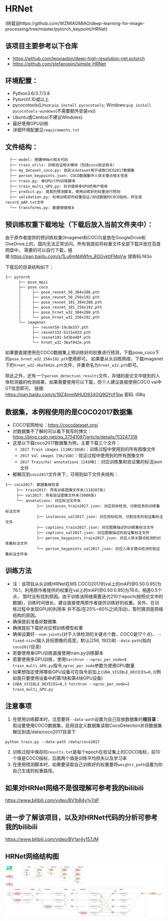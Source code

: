 # HRNet
(转载自https://github.com/WZMIAOMIAO/deep-learning-for-image-processing/tree/master/pytorch_keypoint/HRNet)
## 该项目主要参考以下仓库
* https://github.com/leoxiaobin/deep-high-resolution-net.pytorch
* https://github.com/stefanopini/simple-HRNet

## 环境配置：
* Python3.6/3.7/3.8
* Pytorch1.10或以上
* pycocotools(Linux:`pip install pycocotools`; Windows:`pip install pycocotools-windows`(不需要额外安装vs))
* Ubuntu或Centos(不建议Windows)
* 最好使用GPU训练
* 详细环境配置见`requirements.txt`

## 文件结构：
```
  ├── model: 搭建HRNet相关代码
  ├── train_utils: 训练验证相关模块（包括coco验证相关）
  ├── my_dataset_coco.py: 自定义dataset用于读取COCO2017数据集
  ├── person_keypoints.json: COCO数据集中人体关键点相关信息
  ├── train.py: 单GPU/CPU训练脚本
  ├── train_multi_GPU.py: 针对使用多GPU的用户使用
  ├── predict.py: 简易的预测脚本，使用训练好的权重进行预测
  ├── validation.py: 利用训练好的权重验证/测试数据的COCO指标，并生成record_mAP.txt文件
  └── transforms.py: 数据增强相关
```

## 预训练权重下载地址（下载后放入当前文件夹中）：
由于原作者提供的预训练权重(Imagenet和COCO)是放在GoogleDrive和OneDrive上的，国内无法正常访问。所有我提前将权重文件全部下载并放在百度网盘中，
需要的可以自行下载，链接:https://pan.baidu.com/s/1Lu6mMAWfm_8GGykttFMpVw 提取码:f43o

下载后的目录结构如下：
```
├── pytorch
      ├── pose_mpii
      ├── pose_coco
      │     ├── pose_resnet_50_384x288.pth
      │     ├── pose_resnet_50_256x192.pth
      │     ├── pose_resnet_101_384x288.pth
      │     ├── pose_resnet_101_256x192.pth
      │     ├── pose_hrnet_w32_384x288.pth
      │     └── pose_hrnet_w32_256x192.pth
      └── imagenet
            ├── resnet50-19c8e357.pth
            ├── resnet152-b121ed2d.pth
            ├── resnet101-5d3b4d8f.pth
            └── hrnet_w32-36af842e.pth
```
如果要直接使用在COCO数据集上预训练好的权重进行预测，下载pose_coco下的`pose_hrnet_w32_256x192.pth`使用即可。
如果要从头训练网络，下载imagenet下的`hrnet_w32-36af842e.pth`文件，并重命名为`hrnet_w32.pth`即可。

除此之外，还有一个`person_detection_results`文件，存储的是论文中提到的人体检测器的检测结果，如果需要使用可以下载，但个人建议直接使用COCO val中GT信息即可。
链接: https://pan.baidu.com/s/19Z4mmNHUD934GQ9QYcF5iw  密码: i08q
 
## 数据集，本例程使用的是COCO2017数据集
* COCO官网地址：https://cocodataset.org/
* 对数据集不了解的可以看下我写的博文：https://blog.csdn.net/qq_37541097/article/details/113247318
* 这里以下载coco2017数据集为例，主要下载三个文件：
    * `2017 Train images [118K/18GB]`：训练过程中使用到的所有图像文件
    * `2017 Val images [5K/1GB]`：验证过程中使用到的所有图像文件
    * `2017 Train/Val annotations [241MB]`：对应训练集和验证集的标注json文件
* 都解压到`coco2017`文件夹下，可得到如下文件夹结构：
```
├── coco2017: 数据集根目录
     ├── train2017: 所有训练图像文件夹(118287张)
     ├── val2017: 所有验证图像文件夹(5000张)
     └── annotations: 对应标注文件夹
              ├── instances_train2017.json: 对应目标检测、分割任务的训练集标注文件
              ├── instances_val2017.json: 对应目标检测、分割任务的验证集标注文件
              ├── captions_train2017.json: 对应图像描述的训练集标注文件
              ├── captions_val2017.json: 对应图像描述的验证集标注文件
              ├── person_keypoints_train2017.json: 对应人体关键点检测的训练集标注文件
              └── person_keypoints_val2017.json: 对应人体关键点检测的验证集标注文件夹
```

## 训练方法
* 注：该项目从头训练HRNet在MS COCO2017的val上的mAP[@0.50:0.95]为76.1，利用原作者提供的权重在val上的mAP[@0.50:0.95]为76.6，相差0.5个点，
暂时没有找到原因。由于训练该网络需要迭代210个epoch(按照论文中的数据)，训练时间很长，建议直接使用原作者提供训练好的权重。另外，在训练过程中发现GPU的利用率
并不高(在20%~60%之间浮动)，暂时猜测是网络结构的原因。
* 确保提前准备好数据集
* 确保提前下载好对应预训练模型权重
* 确保设置好`--num-joints`(对于人体检测的关键点个数，COCO是17个点)、`--fixed-size`(输入目标图像的高宽，默认[256, 192])和`--data-path`(指向`coco2017`目录)
* 若要使用单GPU训练直接使用train.py训练脚本
* 若要使用多GPU训练，使用`torchrun --nproc_per_node=8 train_multi_GPU.py`指令,`nproc_per_node`参数为使用GPU数量
* 如果想指定使用哪些GPU设备可在指令前加上`CUDA_VISIBLE_DEVICES=0,3`(例如我只要使用设备中的第1块和第4块GPU设备)
* `CUDA_VISIBLE_DEVICES=0,3 torchrun --nproc_per_node=2 train_multi_GPU.py`

## 注意事项
1. 在使用训练脚本时，注意要将`--data-path`设置为自己存放数据集的**根目录**：
假设要使用COCO数据集，启用自定义数据集读取CocoDetection并将数据集解压到成/data/coco2017目录下
```
python train.py --data-path /data/coco2017
```
2. 训练过程中保存的`results.txt`是每个epoch在验证集上的COCO指标，前10个值是COCO指标，后面两个值是训练平均损失以及学习率
3. 在使用预测脚本时，如果要读取自己训练好的权重要将`weights_path`设置为你自己生成的权重路径。


## 如果对HRNet网络不是很理解可参考我的bilibili
https://www.bilibili.com/video/BV1bB4y1y7qP

## 进一步了解该项目，以及对HRNet代码的分析可参考我的bilibili
https://www.bilibili.com/video/BV1ar4y157JM

## HRNet网络结构图
![HRNet.png](HRNet.png)
